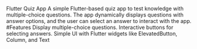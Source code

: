 Flutter Quiz App
A simple Flutter-based quiz app to test knowledge with multiple-choice questions. 
The app dynamically displays questions with answer options, and the user can select an answer to interact with the app.
#Features
Display multiple-choice questions.
Interactive buttons for selecting answers.
Simple UI with Flutter widgets like ElevatedButton, Column, and Text

